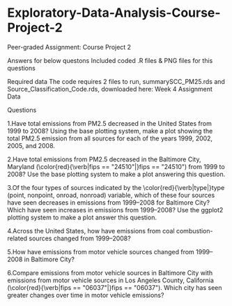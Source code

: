 # Exploratory-Data-Analysis-Course-Project-2
Peer-graded Assignment: Course Project 2

Answers for below questons
Included coded .R files & PNG files for this questions

Required data
The code requires 2 files to run, summarySCC_PM25.rds and Source_Classification_Code.rds,
downloaded here: Week 4 Assignment Data

Questions

1.Have total emissions from PM2.5 decreased in the United States from 1999 to 2008? Using the base plotting system, make a plot showing the total PM2.5     emission from all sources for each of the years 1999, 2002, 2005, and 2008.

2.Have total emissions from PM2.5 decreased in the Baltimore City, Maryland (\color{red}{\verb|fips == "24510"|}fips == "24510") from 1999 to 2008? Use the base plotting system to make a plot answering this question.

3.Of the four types of sources indicated by the \color{red}{\verb|type|}type (point, nonpoint, onroad, nonroad) variable, which of these four sources have seen decreases in emissions from 1999–2008 for Baltimore City? Which have seen increases in emissions from 1999–2008? Use the ggplot2 plotting system to make a plot answer this question.

4.Across the United States, how have emissions from coal combustion-related sources changed from 1999–2008?

5.How have emissions from motor vehicle sources changed from 1999–2008 in Baltimore City?

6.Compare emissions from motor vehicle sources in Baltimore City with emissions from motor vehicle sources in Los Angeles County, California (\color{red}{\verb|fips == "06037"|}fips == "06037"). Which city has seen greater changes over time in motor vehicle emissions?

